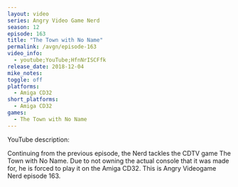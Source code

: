 ```yaml
---
layout: video
series: Angry Video Game Nerd
season: 12
episode: 163
title: "The Town with No Name"
permalink: /avgn/episode-163
video_info:
  - youtube;YouTube;HfnNrISCFfk
release_date: 2018-12-04
mike_notes:
toggle: off
platforms:
  - Amiga CD32
short_platforms:
  - Amiga CD32
games:
  - The Town with No Name
---
```


<p class="yt-description">YouTube description:</p>

Continuing from the previous episode, the Nerd tackles the CDTV game The Town with No Name. Due to not owning the actual console that it was made for, he is forced to play it on the Amiga CD32. This is Angry Videogame Nerd episode 163.